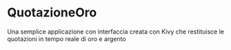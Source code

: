 # QuotazioneOro
Una semplice applicazione con interfaccia creata con Kivy che restituisce le quotazioni in tempo reale di oro e argento
